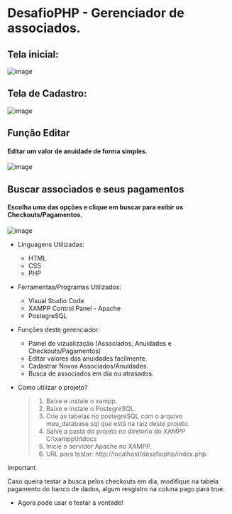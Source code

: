 # DesafioPHP - Gerenciador de associados.


 ## Tela inicial:
![image](https://github.com/user-attachments/assets/3a85f04e-4ea2-4c7d-8ed4-b3e1e9343562)
 
 ## Tela de Cadastro:
![image](https://github.com/user-attachments/assets/35ae1b22-8e2f-4bd5-a593-789c5a6a5593)



 ## Função Editar
  #### Editar um valor de anuidade de forma simples.
![image](https://github.com/user-attachments/assets/01518c23-0c75-463d-9746-6297dce82d30)



 ## Buscar associados e seus pagamentos
  #### Escolha uma das opções e clique em buscar para exibir os Checkouts/Pagamentos.
![image](https://github.com/user-attachments/assets/18250ffc-be27-4bad-9f72-acebb77fbb7e)


- Linguagens Utilizadas:
  - HTML
  - CSS
  - PHP

- Ferramentas/Programas Utilizados:
  - Visual Studio Code
  - XAMPP Control Panel - Apache
  - PostegreSQL

- Funções deste gerenciador:
  - Painel de vizualização (Associados, Anuidades e Checkouts/Pagamentos)
  - Editar valores das anuidades facilmente.
  - Cadastrar Novos Associados/Anuidades.
  - Busca de associados em dia ou atrasados.


  
- Como utilizar o projeto?
  
  > 1. Baixe e instale o xampp.
  > 2. Baixe e instale o PostegreSQL.
  > 3. Crie as tabelas no postegreSQL com o arquivo meu_database.sql que está na raiz deste projeto. 
  > 4. Salve a pasta do projeto no diretorio do XAMPP C:\xampp\htdocs
  > 5. Inicie o servidor Apache no XAMPP.
  > 6. URL para testar: http://localhost/desafiophp/index.php.


> [!IMPORTANT]
> Caso queira testar a busca pelos checkouts em dia, modifique na tabela pagamento do banco de dados, algum resgistro na coluna pago para true. 


* Agora pode usar e testar a vontade!

